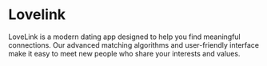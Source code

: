 # Lovelink
LoveLink is a modern dating app designed to help you find meaningful connections. Our advanced matching algorithms and user-friendly interface make it easy to meet new people who share your interests and values. 
